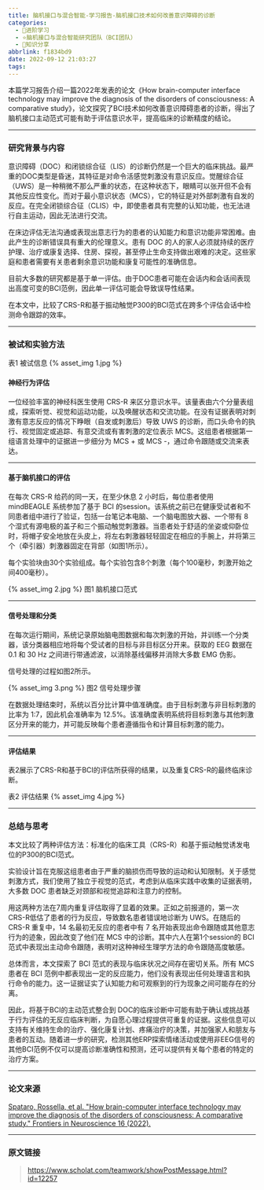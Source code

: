 ```yaml
---
title: 脑机接口与混合智能-学习报告-脑机接口技术如何改善意识障碍的诊断
categories:
  - 🌙进阶学习
  - ⭐脑机接口与混合智能研究团队（BCI团队）
  - 💫知识分享
abbrlink: f1834bd9
date: 2022-09-12 21:03:27
tags:
---
```


本篇学习报告介绍一篇2022年发表的论文《How brain-computer interface technology may improve the diagnosis of the disorders of consciousness: A comparative study》，论文探究了BCI技术如何改善意识障碍患者的诊断，得出了脑机接口主动范式可能有助于评估意识水平，提高临床的诊断精度的结论。

<!--more-->

***

### 研究背景与内容

意识障碍（DOC）和闭锁综合征（LIS）的诊断仍然是一个巨大的临床挑战。最严重的DOC类型是昏迷，其特征是对命令活感觉刺激没有意识反应。觉醒综合征（UWS）是一种稍微不那么严重的状态，在这种状态下，眼睛可以张开但不会有其他反应性变化。而对于最小意识状态（MCS），它的特征是对外部刺激有自发的反应。在完全闭锁综合征（CLIS）中，即使患者具有完整的认知功能，也无法进行自主运动，因此无法进行交流。

在床边评估无法沟通或表现出意志行为的患者的认知能力和意识功能非常困难。由此产生的诊断错误具有重大的伦理意义。患有 DOC 的人的家人必须就持续的医疗护理、治疗或康复选择、住房、探视，甚至停止生命支持做出艰难的决定。这些家庭和患者需要有关患者剩余意识功能和康复可能性的准确信息。

目前大多数的研究都是基于单一评估。由于DOC患者可能在会话内和会话间表现出高度可变的BCI范例，因此单一评估可能会导致误导性结果。

在本文中，比较了CRS-R和基于振动触觉P300的BCI范式在跨多个评估会话中检测命令跟踪的效率。

***

### 被试和实验方法

表1 被试信息
{% asset_img 1.jpg %}

#### 神经行为评估

一位经验丰富的神经科医生使用 CRS-R 来区分意识水平。该量表由六个分量表组成，探索听觉、视觉和运动功能，以及唤醒状态和交流功能。在没有证据表明对刺激有意志反应的情况下睁眼（自发或刺激后）导致 UWS 的诊断，而口头命令的执行、视觉固定或追踪、有意交流或有害刺激的定位表示 MCS。这组患者根据第一组语言处理中的证据进一步细分为 MCS + 或 MCS -，通过命令跟随或交流来表达。

***

#### 基于脑机接口的评估

在每次 CRS-R 给药的同一天，在至少休息 2 小时后，每位患者使用 mindBEAGLE 系统参加了基于 BCI 的session。该系统之前已在健康受试者和不同患者组中进行了验证，包括一台笔记本电脑、一个脑电图放大器、一个带有 8 个湿式有源电极的盖子和三个振动触觉刺激器。当患者处于舒适的坐姿或仰卧位时，将帽子安全地放在头皮上，将左右刺激器轻轻固定在相应的手腕上，并将第三个（牵引器）刺激器固定在背部（如图1所示）。

每个实验块由30个实验组成。每个实验包含8个刺激（每个100毫秒，刺激开始之间400毫秒）。

{% asset_img 2.jpg %}
图1 脑机接口范式

***

#### 信号处理和分类

在每次运行期间，系统记录原始脑电图数据和每次刺激的开始，并训练一个分类器，该分类器相应地将每个受试者的目标与非目标区分开来。获取的 EEG 数据在 0.1 和 30 Hz 之间进行带通滤波，以消除基线偏移并消除大多数 EMG 伪影。

信号处理的过程如图2所示。

{% asset_img 3.png %}
图2 信号处理步骤

在数据处理结束时，系统以百分比计算中值准确度。由于目标刺激与非目标刺激的比率为 1:7，因此机会准确率为 12.5%。该准确度表明系统将目标刺激与其他刺激区分开来的能力，并可能反映每个患者遵循指令和计算目标刺激的能力。

***

#### 评估结果

表2展示了CRS-R和基于BCI的评估所获得的结果，以及重复CRS-R的最终临床诊断。

表2 评估结果
{% asset_img 4.jpg %}

***

### 总结与思考

本文比较了两种评估方法：标准化的临床工具（CRS-R）和基于振动触觉诱发电位的P300的BCI范式。

实验设计旨在克服这组患者由于严重的脑损伤而导致的运动和认知限制。关于感觉刺激方式，我们使用了独立于视觉的范式，考虑到从临床实践中收集的证据表明，大多数 DOC 患者缺乏对颈部和视觉追踪和注意力的控制。

用这两种方法在7周内重复评估取得了显着的效果。正如之前报道的，第一次CRS-R低估了患者的行为反应，导致数名患者错误地诊断为 UWS。在随后的CRS-R 重复中，14 名最初无反应的患者中有 7 名开始表现出命令跟随或其他意志行为的迹象，因此改变了他们在 MCS 中的诊断。其中六人在第1个session的 BCI 范式中表现出主动命令跟随，表明对这种神经生理学方法的命令跟随高度敏感。

总体而言，本文探索了 BCI 范式的表现与临床状况之间存在密切关系。所有 MCS 患者在 BCI 范例中都表现出一定的反应能力，他们没有表现出任何处理语言和执行命令的能力。这一证据证实了认知能力和可观察到的行为现象之间可能存在的分离。

因此，将基于BCI的主动范式整合到 DOC的临床诊断中可能有助于确认或挑战基于行为评估的无反应临床判断，为自愿心理过程提供可重复的证据。这些信息可以支持有关维持生命的治疗、强化康复计划、疼痛治疗的决策，并加强家人和朋友与患者的互动。随着进一步的研究，检测其他ERP探索情绪活动或使用非EEG信号的其他BCI范例不仅可以提高诊断准确性和预测，还可以提供有关每个患者的特定的治疗方案。

***

### 论文来源

[Spataro, Rossella, et al. "How brain-computer interface technology may improve the diagnosis of the disorders of consciousness: A comparative study." Frontiers in Neuroscience 16 (2022).](https://www.ncbi.nlm.nih.gov/pmc/articles/PMC9404379/)

***

### 原文链接

> <https://www.scholat.com/teamwork/showPostMessage.html?id=12257>
